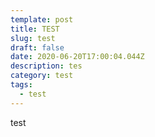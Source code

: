 ```yaml
---
template: post
title: TEST
slug: test
draft: false
date: 2020-06-20T17:00:04.044Z
description: tes
category: test
tags:
  - test
---
```

test